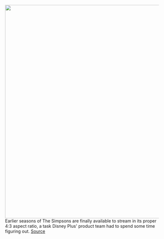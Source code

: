 <img src='https://cdn.vox-cdn.com/thumbor/YhlFW2ZGHcJERVrmyDDRi2ShaaY=/0x0:1296x730/1200x800/filters:focal(409x164:615x370)/cdn.vox-cdn.com/uploads/chorus_image/image/66863757/the_simpsons_couch_a_l.0.0.jpg' width='700px' /><br/>
Earlier seasons of The Simpsons are finally available to stream in its proper 4:3 aspect ratio, a task Disney Plus' product team had to spend some time figuring out.
<a href='https://www.theverge.com/2020/5/28/21273425/simpsons-disney-plus-aspect-ratio-tech-platform-content-package-169-43'> Source <a/>